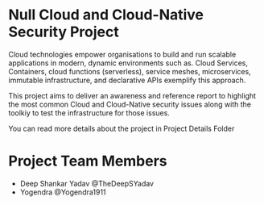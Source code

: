 # Null Cloud and Cloud-Native Security Project

Cloud technologies empower organisations to build and run scalable applications in modern, dynamic environments such as. Cloud Services, Containers, cloud functions (serverless), service meshes, microservices, immutable infrastructure, and declarative APIs exemplify this approach. 

This project aims to deliver an awareness and reference report to highlight the most common Cloud and Cloud-Native security issues along with the toolkiy to test the infrastructure for those issues.

You can read more details about the project in Project Details Folder

# Project Team Members

- Deep Shankar Yadav @TheDeepSYadav
- Yogendra @Yogendra1911